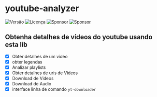 # youtube-analyzer

![Versão](https://img.shields.io/badge/version-0.3.7-orange)
![Licença](https://img.shields.io/badge/license-MIT-orange)
[![Sponsor](https://img.shields.io/badge/💲Donate-yellow)](https://apoia.se/paulocesar-dev404)
[![Sponsor](https://img.shields.io/badge/Documentation-green)](https://github.com/PauloCesar-dev404/youtube_analyzer/wiki)


Obtenha detalhes de vídeos do youtube usando esta lib
---
- [x] Obter detalhes de um vídeo
- [x] obter legendas
- [x] Analizar playlists
- [x] Obter detalhes de uris de Vídeos
- [x] Download de Videos
- [x] Download de Audio
- [x] interface linha de comando `yt-downloader`
